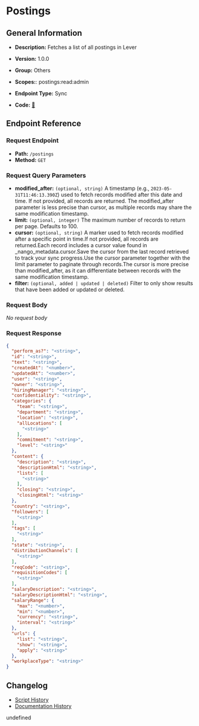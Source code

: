 # Postings

## General Information

- **Description:** Fetches a list of all postings in Lever

- **Version:** 1.0.0
- **Group:** Others
- **Scopes:**: postings:read:admin
- **Endpoint Type:** Sync
- **Code:** [🔗](https://github.com/NangoHQ/integration-templates/tree/main/integrations/lever-sandbox/syncs/postings.ts)


## Endpoint Reference

### Request Endpoint

- **Path:** `/postings`
- **Method:** `GET`

### Request Query Parameters

- **modified_after:** `(optional, string)` A timestamp (e.g., `2023-05-31T11:46:13.390Z`) used to fetch records modified after this date and time. If not provided, all records are returned. The modified_after parameter is less precise than cursor, as multiple records may share the same modification timestamp.
- **limit:** `(optional, integer)` The maximum number of records to return per page. Defaults to 100.
- **cursor:** `(optional, string)` A marker used to fetch records modified after a specific point in time.If not provided, all records are returned.Each record includes a cursor value found in _nango_metadata.cursor.Save the cursor from the last record retrieved to track your sync progress.Use the cursor parameter together with the limit parameter to paginate through records.The cursor is more precise than modified_after, as it can differentiate between records with the same modification timestamp.
- **filter:** `(optional, added | updated | deleted)` Filter to only show results that have been added or updated or deleted.

### Request Body

_No request body_

### Request Response

```json
{
  "perform_as?": "<string>",
  "id": "<string>",
  "text": "<string>",
  "createdAt": "<number>",
  "updatedAt": "<number>",
  "user": "<string>",
  "owner": "<string>",
  "hiringManager": "<string>",
  "confidentiality": "<string>",
  "categories": {
    "team": "<string>",
    "department": "<string>",
    "location": "<string>",
    "allLocations": [
      "<string>"
    ],
    "commitment": "<string>",
    "level": "<string>"
  },
  "content": {
    "description": "<string>",
    "descriptionHtml": "<string>",
    "lists": [
      "<string>"
    ],
    "closing": "<string>",
    "closingHtml": "<string>"
  },
  "country": "<string>",
  "followers": [
    "<string>"
  ],
  "tags": [
    "<string>"
  ],
  "state": "<string>",
  "distributionChannels": [
    "<string>"
  ],
  "reqCode": "<string>",
  "requisitionCodes": [
    "<string>"
  ],
  "salaryDescription": "<string>",
  "salaryDescriptionHtml": "<string>",
  "salaryRange": {
    "max": "<number>",
    "min": "<number>",
    "currency": "<string>",
    "interval": "<string>"
  },
  "urls": {
    "list": "<string>",
    "show": "<string>",
    "apply": "<string>"
  },
  "workplaceType": "<string>"
}
```

## Changelog

- [Script History](https://github.com/NangoHQ/integration-templates/commits/main/integrations/lever-sandbox/syncs/postings.ts)
- [Documentation History](https://github.com/NangoHQ/integration-templates/commits/main/integrations/lever-sandbox/syncs/postings.md)

<!-- END  GENERATED CONTENT -->








undefined
